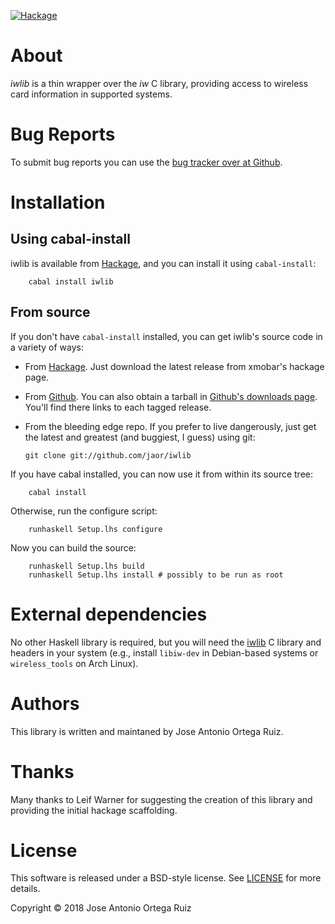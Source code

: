 [![Hackage](https://img.shields.io/hackage/v/iwlib.svg)](http://hackage.haskell.org/package/iwlib)

# About

*iwlib* is a thin wrapper over the *iw* C library, providing access to
wireless card information in supported systems.

# Bug Reports

To submit bug reports you can use the [bug tracker over at Github].

[bug tracker over at Github]: https://github.com/jaor/iwlib/issues

# Installation

## Using cabal-install

iwlib is available from [Hackage], and you can install it using
`cabal-install`:

        cabal install iwlib

## From source

If you don't have `cabal-install` installed, you can get iwlib's
source code in a variety of ways:

  - From [Hackage]. Just download the latest release from xmobar's
    hackage page.
  - From [Github]. You can also obtain a tarball in [Github's
    downloads page]. You'll find there links to each tagged release.
  - From the bleeding edge repo. If you prefer to live dangerously,
    just get the latest and greatest (and buggiest, I guess) using
    git:

        git clone git://github.com/jaor/iwlib


[Github's downloads page]: https://github.com/jaor/iwlib/downloads

If you have cabal installed, you can now use it from within its source
tree:

        cabal install


Otherwise, run the configure script:

        runhaskell Setup.lhs configure

Now you can build the source:

        runhaskell Setup.lhs build
        runhaskell Setup.lhs install # possibly to be run as root

# External dependencies

No other Haskell library is required, but you will need the [iwlib] C
library and headers in your system (e.g., install `libiw-dev` in
Debian-based systems or `wireless_tools` on Arch Linux).

# Authors

This library is written and maintaned by Jose Antonio Ortega Ruiz.

# Thanks

Many thanks to Leif Warner for suggesting the creation of this library
and providing the initial hackage scaffolding.

# License

This software is released under a BSD-style license. See [LICENSE] for
more details.

Copyright &copy; 2018 Jose Antonio Ortega Ruiz

[Github]: http://github.com/jaor/iwlib/
[Github page]: http://github.com/jaor/iwlib
[Hackage]: http://hackage.haskell.org/package/iwlib/
[LICENSE]: https://github.com/jaor/iwlib/raw/master/license
[iwlib]: http://www.hpl.hp.com/personal/Jean_Tourrilhes/Linux/Tools.html
